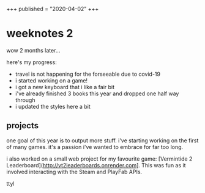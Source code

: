 +++
published = "2020-04-02"
+++

# weeknotes 2

wow 2 months later...

here's my progress:
- travel is not happening for the forseeable due to covid-19
- i started working on a game!
- i got a new keyboard that i like a fair bit
- i've already finished 3 books this year and dropped one half way through
- i updated the styles here a bit

## projects
one goal of this year is to output more stuff. i've starting working on the first of many games. it's a passion i've wanted to embrace for far too long.

i also worked on a small web project for my favourite game: [Vermintide 2 Leaderboard](http://vt2leaderboards.onrender.com]. This was fun as it involved interacting with the Steam and PlayFab APIs.

ttyl
